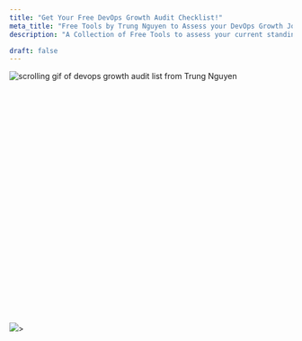 ```yaml
---
title: "Get Your Free DevOps Growth Audit Checklist!"
meta_title: "Free Tools by Trung Nguyen to Assess your DevOps Growth Journey"
description: "A Collection of Free Tools to assess your current standing in your DevOps journey"

draft: false
---
```


![scrolling gif of devops growth audit list from Trung Nguyen](images/growth_audit.gif)

<iframe data-tally-src="https://tally.so/embed/waAKvv?alignLeft=1&hideTitle=1&transparentBackground=1&dynamicHeight=1" loading="lazy" width="100%" height="402" frameborder="0" marginheight="0" marginwidth="0" title="Get Trung's Free DevOps Growth Audit Checklist"></iframe>
<script>var d=document,w="https://tally.so/widgets/embed.js",v=function(){"undefined"!=typeof Tally?Tally.loadEmbeds():d.querySelectorAll("iframe[data-tally-src]:not([src])").forEach((function(e){e.src=e.dataset.tallySrc}))};if("undefined"!=typeof Tally)v();else if(d.querySelector('script[src="'+w+'"]')==null){var s=d.createElement("script");s.src=w,s.onload=v,s.onerror=v,d.body.appendChild(s);}</script>

<img src="growth_audit.gif">>


[def]: growth_audit.gif
